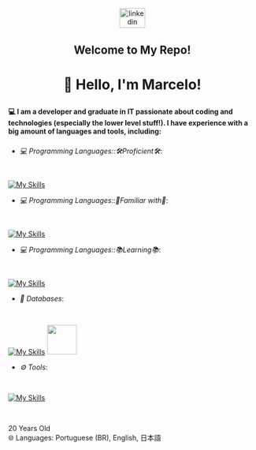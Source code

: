  <link rel="stylesheet" type='text/css' href="https://cdn.jsdelivr.net/gh/devicons/devicon@latest/devicon.min.css" />

<div align="center">
  <a href="https://www.linkedin.com/in/marcelosdalcin/" target="_blank" rel="noreferrer">
    <img src="https://raw.githubusercontent.com/maurodesouza/profile-readme-generator/master/src/assets/icons/social/linkedin/default.svg" width="52" height="40" alt="linkedin logo" />
  </a>
</div>

###

<h3 align="center" style="font-size:160%;">Welcome to My Repo!</h3>

<h3 align="center" style="font-size:200%;">👋 Hello, I'm Marcelo!</h3>

<h4>💻 I am a developer and graduate in IT passionate about coding and technologies (especially the lower level stuff!). I have experience with a big amount of languages and tools, including:</h4>

###
- *💻 Programming Languages::🛠️Proficient🛠️*:
<br>

[![My Skills](https://skillicons.dev/icons?i=cpp,java,go)](https://skillicons.dev)

- *💻 Programming Languages::🌱Familiar with🌱*:
<br>

[![My Skills](https://skillicons.dev/icons?i=cs,c,css,html,js,php,py)](https://skillicons.dev)

- *💻 Programming Languages::📚Learning📚*:
<br>

[![My Skills](https://skillicons.dev/icons?i=c,rust)](https://skillicons.dev)

- *💾 Databases*:
<br>

[![My Skills](https://skillicons.dev/icons?i=mysql,postgres)](https://skillicons.dev) <img width="60px" style="padding-right:30px;" src="https://cdn.jsdelivr.net/gh/devicons/devicon@latest/icons/oracle/oracle-original.svg" />

- *⚙️ Tools*:
<br>

[![My Skills](https://skillicons.dev/icons?i=arduino,aws,azure,bootstrap,clion,cmake,cypress,docker,dotnet,firebase,git,gherkin,idea,linux,nextjs,nodejs,postman,pytorch,qt,redis,redux,rider,spring,tailwind,unreal,visualstudio)](https://skillicons.dev)

<br>
<p align="left">20 Years Old<br>🌐 Languages: Portuguese (BR), English, 日本語</p>

###

